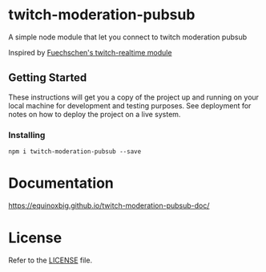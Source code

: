 # twitch-moderation-pubsub

A simple node module that let you connect to twitch moderation pubsub

Inspired by [Fuechschen's twitch-realtime module](https://github.com/Fuechschen/twitch-realtime)

## Getting Started

These instructions will get you a copy of the project up and running on your local machine for development and testing purposes. See deployment for notes on how to deploy the project on a live system.

### Installing

```
npm i twitch-moderation-pubsub --save
```

# Documentation

https://equinoxbig.github.io/twitch-moderation-pubsub-doc/

# License

Refer to the [LICENSE](https://github.com/Equinoxbig/twitch-moderation-pubsub/blob/master/LICENSE) file.
